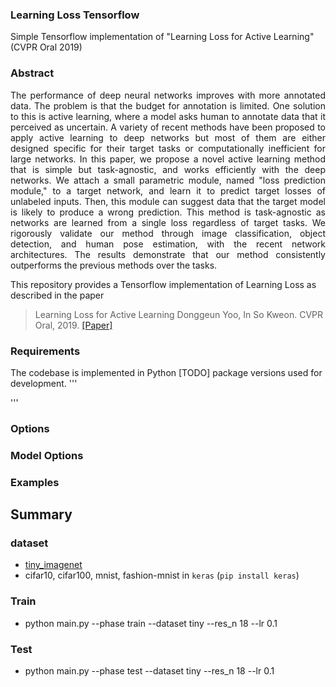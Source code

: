 ### Learning Loss Tensorflow
Simple Tensorflow implementation of "Learning Loss for Active Learning" (CVPR Oral 2019)

### Abstract
<p align="justify">
  The performance of deep neural networks improves with more annotated data. The problem is that the budget for annotation is limited. One solution to this is active learning, where a model asks human to annotate data that it perceived as uncertain. A variety of recent methods have been proposed to apply active learning to deep networks but most of them are either designed specific for their target tasks or computationally inefficient for large networks. In this paper, we propose a novel active learning method that is simple but task-agnostic, and works efficiently with the deep networks. We attach a small parametric module, named "loss prediction module," to a target network, and learn it to predict target losses of unlabeled inputs. Then, this module can suggest data that the target model is likely to produce a wrong prediction. This method is task-agnostic as networks are learned from a single loss regardless of target tasks. We rigorously validate our method through image classification, object detection, and human pose estimation, with the recent network architectures. The results demonstrate that our method consistently outperforms the previous methods over the tasks.
  
</p>

This repository provides a Tensorflow implementation of Learning Loss as described in the paper

> Learning Loss for Active Learning
> Donggeun Yoo, In So Kweon.
> CVPR Oral, 2019.
> [[Paper]](https://arxiv.org/abs/1905.03677)

### Requirements
The codebase is implemented in Python [TODO] package versions used for development.
'''

'''

### Options

### Model Options

### Examples


## Summary
### dataset
* [tiny_imagenet](https://tiny-imagenet.herokuapp.com/)
* cifar10, cifar100, mnist, fashion-mnist in `keras` (`pip install keras`)

### Train
* python main.py --phase train --dataset tiny --res_n 18 --lr 0.1

### Test
* python main.py --phase test --dataset tiny --res_n 18 --lr 0.1

